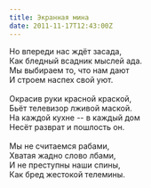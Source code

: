 ```yaml
---
title: Экранная мина
date: 2011-11-17T12:43:00Z
---
```


Но впереди нас ждёт засада,<br />
Как бледный всадник мыслей ада.<br />
Мы выбираем то, что нам дают<br />
И строем наспех свой уют.<br />
<br />
Окрасив руки красной краской,<br />
Бьёт телевизор лживой маской.<br />
На каждой кухне -- в каждый дом<br />
Несёт разврат и пошлость он.<br />
<br />
Мы не считаемся рабами,<br />
Хватая жадно слово лбами,<br />
И не преступны наши спины,<br />
Как бред жестокой телемины.